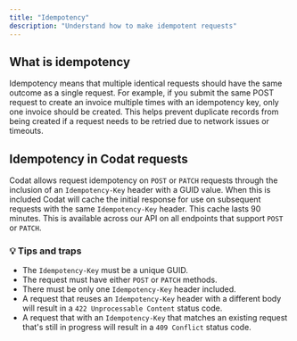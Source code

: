 ```yaml
---
title: "Idempotency"
description: "Understand how to make idempotent requests"
---
```


## What is idempotency

Idempotency means that multiple identical requests should have the same outcome as a single request. For example, if you submit the same POST request to create an invoice multiple times with an idempotency key, only one invoice should be created. This helps prevent duplicate records from being created if a request needs to be retried due to network issues or timeouts.

## Idempotency in Codat requests

Codat allows request idempotency on `POST` or `PATCH` requests through the inclusion of an `Idempotency-Key` header with a GUID value. When this is included Codat will cache the initial response for use on subsequent requests with the same `Idempotency-Key` header. This cache lasts 90 minutes. This is available across our API on all endpoints that support `POST` or `PATCH`.

### 💡 Tips and traps

- The `Idempotency-Key` must be a unique GUID.
- The request must have either `POST` or `PATCH` methods.
- There must be only one `Idempotency-Key` header included.
- A request that reuses an `Idempotency-Key` header with a different body will result in a `422 Unprocessable Content` status code.
- A request that with an `Idempotency-Key` that matches an existing request that's still in progress will result in a `409 Conflict` status code.